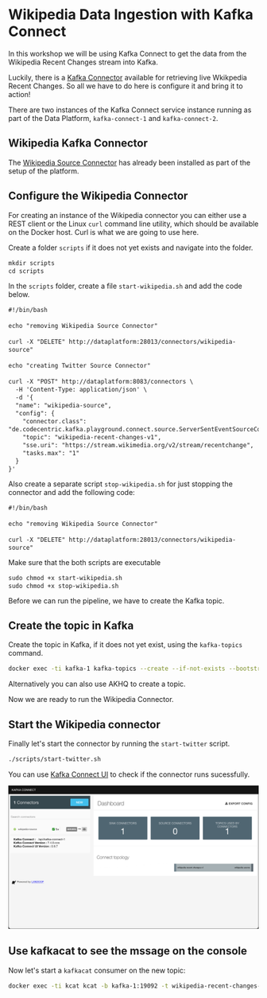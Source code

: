 # Wikipedia Data Ingestion with Kafka Connect

In this workshop we will be using Kafka Connect to get the data from the Wikipedia Recent Changes stream into Kafka. 

Luckily, there is a [Kafka Connector](https://github.com/jcustenborder/kafka-connect-twitter) available for retrieving live Wkikpedia Recent Changes. So all we have to do here is configure it and bring it to action!

There are two instances of the Kafka Connect service instance running as part of the Data Platform, `kafka-connect-1` and `kafka-connect-2`. 

## Wikipedia Kafka Connector 

The [Wikipedia Source Connector](https://github.com/codecentric/streaming-wikipedia-with-kafka/tree/main/kafka-playground-connect) has already been installed as part of the setup of the platform. 

## Configure the Wikipedia Connector

For creating an instance of the Wikipedia connector you can either use a REST client or the Linux `curl` command line utility, which should be available on the Docker host. Curl is what we are going to use here. 

Create a folder `scripts` if it does not yet exists and navigate into the folder. 

```
mkdir scripts
cd scripts
```

In the `scripts` folder, create a file `start-wikipedia.sh` and add the code below.  

```
#!/bin/bash

echo "removing Wikipedia Source Connector"

curl -X "DELETE" http://dataplatform:28013/connectors/wikipedia-source"

echo "creating Twitter Source Connector"

curl -X "POST" http://dataplatform:8083/connectors \
  -H 'Content-Type: application/json' \
  -d '{
  "name": "wikipedia-source",
  "config": {
    "connector.class": "de.codecentric.kafka.playground.connect.source.ServerSentEventSourceConnector",
    "topic": "wikipedia-recent-changes-v1",
    "sse.uri": "https://stream.wikimedia.org/v2/stream/recentchange",
    "tasks.max": "1"
  }
}' 
```

Also create a separate script `stop-wikipedia.sh` for just stopping the connector and add the following code:

```
#!/bin/bash

echo "removing Wikipedia Source Connector"

curl -X "DELETE" http://dataplatform:28013/connectors/wikipedia-source"
```

Make sure that the both scripts are executable

```
sudo chmod +x start-wikipedia.sh
sudo chmod +x stop-wikipedia.sh
```

Before we can run the pipeline, we have to create the Kafka topic.

## Create the topic in Kafka

Create the topic in Kafka, if it does not yet exist, using the `kafka-topics` command. 

```bash
docker exec -ti kafka-1 kafka-topics --create --if-not-exists --bootstrap-server kafka-1:19092 --topic wikipedia-recent-changes-v1 --partitions 8 --replication-factor 3
```

Alternatively you can also use AKHQ to create a topic. 

Now we are ready to run the Wikipedia Connector. 

## Start the Wikipedia connector

Finally let's start the connector by running the `start-twitter` script.

```bash
./scripts/start-twitter.sh
```

You can use [Kafka Connect UI](http://dataplatform:28038/) to check if the connector runs sucessfully.

![Alt Image Text](./images/kafka-connect-ui.png "Kafka Connect UI") 

## Use kafkacat to see the mssage on the console

Now let's start a `kafkacat` consumer on the new topic:

```bash
docker exec -ti kcat kcat -b kafka-1:19092 -t wikipedia-recent-changes-v1
```


